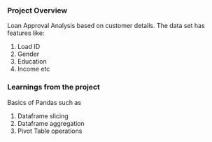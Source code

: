 ### Project Overview

 Loan Approval Analysis based on customer details.
The data set has features like:
1. Load ID
2. Gender
3. Education
4. Income
etc


### Learnings from the project

 Basics of Pandas such as 
1. Dataframe slicing
2. Dataframe aggregation
3. Pivot Table operations



